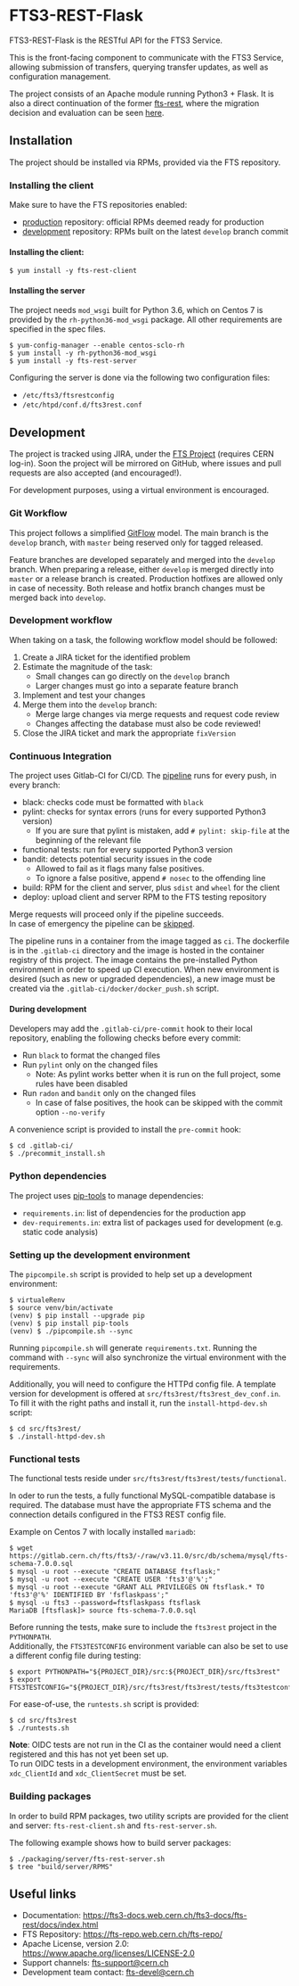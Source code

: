 FTS3-REST-Flask
===============

FTS3-REST-Flask is the RESTful API for the FTS3 Service.  

This is the front-facing component to communicate with the FTS3 Service,
allowing submission of transfers, querying transfer updates, as well as configuration management.  

The project consists of an Apache module running Python3 + Flask. 
It is also a direct continuation of the former [fts-rest][1], where the migration 
decision and evaluation can be seen [here][2].

## Installation

The project should be installed via RPMs, provided via the FTS repository.

### Installing the client

Make sure to have the FTS repositories enabled:
- [production][3] repository: official RPMs deemed ready for production
- [development][4] repository: RPMs built on the latest `develop` branch commit

#### Installing the client:
```shell
$ yum install -y fts-rest-client
```

#### Installing the server

The project needs `mod_wsgi` built for Python 3.6, which on Centos 7 is provided by the `rh-python36-mod_wsgi` package.
All other requirements are specified in the spec files.
```shell
$ yum-config-manager --enable centos-sclo-rh
$ yum install -y rh-python36-mod_wsgi
$ yum install -y fts-rest-server
```

Configuring the server is done via the following two configuration files:
- `/etc/fts3/ftsrestconfig`
- `/etc/htpd/conf.d/fts3rest.conf`

## Development

The project is tracked using JIRA, under the [FTS Project][5] (requires CERN log-in). 
Soon the project will be mirrored on GitHub, where issues and pull requests are also accepted (and encouraged!). 

For development purposes, using a virtual environment is encouraged.

### Git Workflow

This project follows a simplified [GitFlow][6] model. The main branch is the `develop` branch,
with `master` being reserved only for tagged released.

Feature branches are developed separately and merged into the `develop` branch.
When preparing a release, either `develop` is merged directly into `master`
or a release branch is created. Production hotfixes are allowed only in case of necessity.
Both release and hotfix branch changes must be merged back into `develop`.

### Development workflow

When taking on a task, the following workflow model should be followed:
1. Create a JIRA ticket for the identified problem
2. Estimate the magnitude of the task:
    - Small changes can go directly on the `develop` branch
    - Larger changes must go into a separate feature branch
3. Implement and test your changes
4. Merge them into the `develop` branch:
    - Merge large changes via merge requests and request code review
    - Changes affecting the database must also be code reviewed!
5. Close the JIRA ticket and mark the appropriate `fixVersion`

### Continuous Integration

The project uses Gitlab-CI for CI/CD. The [pipeline][7] runs for every push, in every branch:
- black: checks code must be formatted with `black`
- pylint: checks for syntax errors (runs for every supported Python3 version)
  - If you are sure that pylint is mistaken, add `# pylint: skip-file` at the beginning of the relevant file
- functional tests: run for every supported Python3 version
- bandit: detects potential security issues in the code
  - Allowed to fail as it flags many false positives.
  - To ignore a false positive, append `# nosec` to the offending line
- build: RPM for the client and server, plus `sdist` and `wheel` for the client
- deploy: upload client and server RPM to the FTS testing repository

Merge requests will proceed only if the pipeline succeeds.  
In case of emergency the pipeline can be [skipped][8].

The pipeline runs in a container from the image tagged as `ci`. The dockerfile is in the `.gitlab-ci` directory and the 
image is hosted in the container registry of this project. The image contains the pre-installed Python environment 
in order to speed up CI execution. When new environment is desired (such as new or upgraded dependencies), 
a new image must be created via the `.gitlab-ci/docker/docker_push.sh` script.

#### During development

Developers may add the `.gitlab-ci/pre-commit` hook to their local repository, 
enabling the following checks before every commit:
- Run `black` to format the changed files
- Run `pylint` only on the changed files
  - Note: As pylint works better when it is run on the full project, some rules have been disabled
- Run `radon` and `bandit` only on the changed files
  - In case of false positives, the hook can be skipped with the commit option `--no-verify`

A convenience script is provided to install the `pre-commit` hook:
```shell
$ cd .gitlab-ci/
$ ./precommit_install.sh
```

### Python dependencies

The project uses [pip-tools][9] to manage dependencies:
- `requirements.in`: list of dependencies for the production app
- `dev-requirements.in`: extra list of packages used for development (e.g. static code analysis)

### Setting up the development environment

The `pipcompile.sh` script is provided to help set up a development environment:
```shell
$ virtualeRenv
$ source venv/bin/activate
(venv) $ pip install --upgrade pip
(venv) $ pip install pip-tools
(venv) $ ./pipcompile.sh --sync
```

Running `pipcompile.sh` will generate `requirements.txt`. Running the command with `--sync`
will also synchronize the virtual environment with the requirements.

Additionally, you will need to configure the HTTPd config file. 
A template version for development is offered at `src/fts3rest/fts3rest_dev_conf.in`. 
To fill it with the right paths and install it, run the `install-httpd-dev.sh` script:
```shell
$ cd src/fts3rest/
$ ./install-httpd-dev.sh
```

### Functional tests

The functional tests reside under `src/fts3rest/fts3rest/tests/functional`. 

In oder to run the tests, a fully functional MySQL-compatible database is required.
The database must have the appropriate FTS schema and the connection details configured 
in the FTS3 REST config file. 

Example on Centos 7 with locally installed `mariadb`: 
```shell
$ wget https://gitlab.cern.ch/fts/fts3/-/raw/v3.11.0/src/db/schema/mysql/fts-schema-7.0.0.sql
$ mysql -u root --execute "CREATE DATABASE ftsflask;"
$ mysql -u root --execute "CREATE USER 'fts3'@'%';"
$ mysql -u root --execute "GRANT ALL PRIVILEGES ON ftsflask.* TO 'fts3'@'%' IDENTIFIED BY 'fsflaskpass';"
$ mysql -u fts3 --password=ftsflaskpass ftsflask
MariaDB [ftsflask]> source fts-schema-7.0.0.sql
```

Before running the tests, make sure to include the `fts3rest` project in the `PYTHONPATH`.  
Additionally, the `FTS3TESTCONFIG` environment variable can also be set to use a different config file during testing:
```shell
$ export PYTHONPATH="${PROJECT_DIR}/src:${PROJECT_DIR}/src/fts3rest"
$ export FTS3TESTCONFIG="${PROJECT_DIR}/src/fts3rest/fts3rest/tests/fts3testconfig"
```

For ease-of-use, the `runtests.sh` script is provided:
```shell
$ cd src/fts3rest
$ ./runtests.sh
```

**Note**: OIDC tests are not run in the CI as the container would need a client registered and this has not yet been set up.   
To run OIDC tests in a development environment, the environment variables `xdc_ClientId` and `xdc_ClientSecret` must be set.

### Building packages

In order to build RPM packages, two utility scripts are provided 
for the client and server: `fts-rest-client.sh` and `fts-rest-server.sh`.

The following example shows how to build server packages:
```shell
$ ./packaging/server/fts-rest-server.sh
$ tree "build/server/RPMS"
```

## Useful links

- Documentation: https://fts3-docs.web.cern.ch/fts3-docs/fts-rest/docs/index.html
- FTS Repository: https://fts-repo.web.cern.ch/fts-repo/
- Apache License, version 2.0: https://www.apache.org/licenses/LICENSE-2.0
- Support channels: fts-support@cern.ch
- Development team contact: fts-devel@cern.ch 


[1]: https://gitlab.cern.ch/fts/fts-rest
[2]: https://its.cern.ch/jira/browse/FTS-1496
[3]: https://fts-repo.web.cern.ch/fts-repo/el7/x86_64/
[4]: https://fts-repo.web.cern.ch/fts-repo/testing/el7/x86_64/
[5]: https://its.cern.ch/jira/projects/FTS/issues
[6]: https://nvie.com/posts/a-successful-git-branching-model/
[7]: https://gitlab.cern.ch/fts/fts-rest-flask/-/pipelines
[8]: https://docs.gitlab.com/ee/ci/yaml/#skipping-jobs
[9]: https://github.com/jazzband/pip-tools

[10]: https://fts3-docs.web.cern.ch/fts3-docs/fts-rest/docs/index.html
[11]: https://www.apache.org/licenses/LICENSE-2.0
